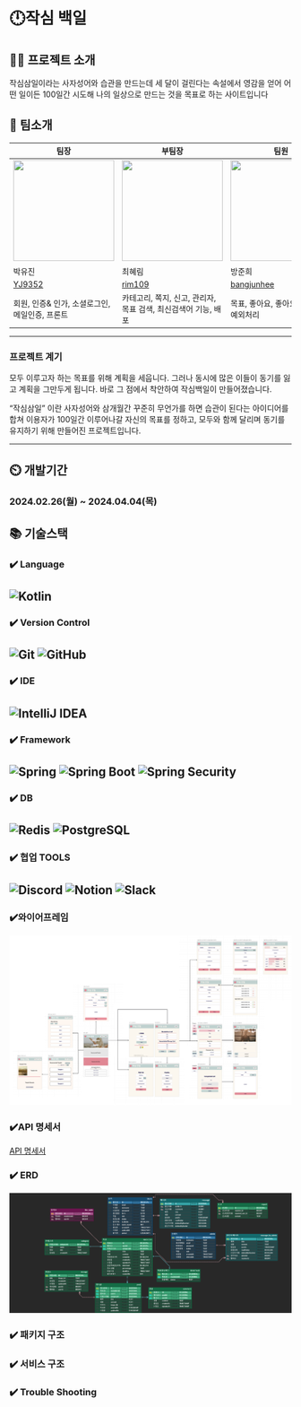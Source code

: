 # 🕛작심 백일

## 👨‍🏫 프로젝트 소개
작심삼일이라는 사자성어와 습관을 만드는데 세 달이 걸린다는 속설에서 영감을 얻어
어떤 일이든 100일간 시도해 나의 일상으로 만드는 것을 목표로 하는 사이트입니다

👥 팀소개
-------------
| 팀장                                                                                               | 부팀장                                                                                                 | 팀원                                                                                                  |
|--------------------------------------------------------------------------------------------------|-----------------------------------------------------------------------------------------------------|-----------------------------------------------------------------------------------------------------|
| <img src = "https://avatars.githubusercontent.com/u/150547656?v=4" width="180" height="180" alt=""> | <img src = "https://avatars.githubusercontent.com/u/132591560?v=4" width="180" height="180" alt=""> | <img src = "https://avatars.githubusercontent.com/u/151909236?v=4" width="180" height="180" alt=""> |
| 박유진                                                                                              | 최혜림                                                                                                 | 방준희                                                                                                 |
| [YJ9352](https://github.com/YJ9352)                                                              | [rim109](https://github.com/rim109)                                                                 | [bangjunhee](https://github.com/bangjunhee)                                                         |
| 회원, 인증& 인가, 소셜로그인, 메일인증, 프론트                                                                     | 카테고리, 쪽지, 신고, 관리자, 목표 검색, 최신검색어 기능, 배포                                                              | 목표, 좋아요, 좋아요 순 랭킹, 예외처리                                                                             |
-------------
### 프로젝트 계기

모두 이루고자 하는 목표를 위해 계획을 세웁니다.
그러나 동시에 많은 이들이 동기를 잃고 계획을 그만두게 됩니다.
바로 그 점에서 착안하여 작심백일이 만들어졌습니다.

“작심삼일” 이란 사자성어와
삼개월간 꾸준히 무언가를 하면 습관이 된다는 아이디어를 합쳐
이용자가 100일간 이루어나갈 자신의 목표를 정하고,
모두와 함께 달리며 동기를 유지하기 위해 만들어진 프로젝트입니다.


-------------
## ⏲️ 개발기간

### 2024.02.26(월) ~ 2024.04.04(목)

📚️ 기술스택
-------------
### ✔️ Language
![Kotlin](https://img.shields.io/static/v1?style=for-the-badge&message=Kotlin&color=7F52FF&logo=Kotlin&logoColor=FFFFFF&label=)
-------------
### ✔️ Version Control
![Git](https://img.shields.io/static/v1?style=for-the-badge&message=Git&color=F05032&logo=Git&logoColor=FFFFFF&label=)
![GitHub](https://img.shields.io/static/v1?style=for-the-badge&message=GitHub&color=181717&logo=GitHub&logoColor=FFFFFF&label=)
-------------
### ✔️ IDE
![IntelliJ IDEA](https://img.shields.io/static/v1?style=for-the-badge&message=IntelliJ+IDEA&color=000000&logo=IntelliJ+IDEA&logoColor=FFFFFF&label=)
-------------
### ✔️ Framework
![Spring](https://img.shields.io/static/v1?style=for-the-badge&message=Spring&color=000000&logo=Spring&logoColor=FFFFFF&label=)
![Spring Boot](https://img.shields.io/static/v1?style=for-the-badge&message=Spring+Boot&color=6DB33F&logo=Spring+Boot&logoColor=FFFFFF&label=)
![Spring Security](https://img.shields.io/static/v1?style=for-the-badge&message=Spring+Security&color=6DB33F&logo=Spring+Security&logoColor=FFFFFF&label=)
-------------
### ✔️ DB  
![Redis](https://img.shields.io/static/v1?style=for-the-badge&message=Redis&color=DC382D&logo=Redis&logoColor=FFFFFF&label=)
![PostgreSQL](https://img.shields.io/static/v1?style=for-the-badge&message=PostgreSQL&color=4169E1&logo=PostgreSQL&logoColor=FFFFFF&label=)
-------------
### ✔️ 협업 TOOLS
![Discord](https://img.shields.io/static/v1?style=for-the-badge&message=Discord&color=5865F2&logo=Discord&logoColor=FFFFFF&label=)
![Notion](https://img.shields.io/static/v1?style=for-the-badge&message=Notion&color=000000&logo=Notion&logoColor=FFFFFF&label=)
![Slack](https://img.shields.io/static/v1?style=for-the-badge&message=Slack&color=38096C&&logo=Slack&logoColor=FFFFFF&label=)
-------------
### ✔️와이어프레임
![wire-frame](/img/wire-frame.png)
### ✔️API 명세서
[API 명세서](https://productive-sesame-df1.notion.site/909a6906c57945f1a70c0bda40b8451d?v=3bbf20a27af54f529688a43126f16fdb&pvs=4)
### ✔️ ERD
![erd](/img/erd.png)

### ✔️ 패키지 구조
### ✔️ 서비스 구조
### ✔️ Trouble Shooting
